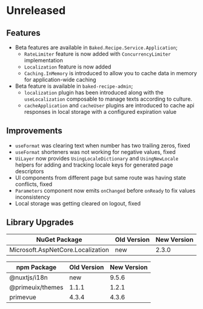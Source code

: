 # Unreleased

## Features

- Beta features are available in `Baked.Recipe.Service.Application`;
  - `RateLimiter` feature is now added with `ConcurrencyLimiter` implementation
  - `Localization` feature is now added
  - `Caching.InMemory` is introduced to allow you to cache data in memory for
    application-wide caching
- Beta feature is available in `baked-recipe-admin`;
  - `localization` plugin has been introduced along with the `useLocalization`
    composable to manage texts according to culture.
  - `cacheApplication` and `cacheUser` plugins are introduced to cache api
    responses in local storage with a configured expiration value

## Improvements

- `useFormat` was clearing text when number has two trailing zeros, fixed
- `useFormat` shorteners was not working for negative values, fixed
- `UiLayer` now provides `UsingLocaleDictionary` and `UsingNewLocale` helpers
  for adding and tracking locale keys for generated page descriptors
- UI components from different page but same route was having state conflicts,
  fixed
- `Parameters` component now emits `onChanged` before `onReady` to fix values
  inconsistency
- Local storage was getting cleared on logout, fixed

## Library Upgrades

| NuGet Package                     | Old Version | New Version |
| ---                               | ---         | ---         |
| Microsoft.AspNetCore.Localization | new         | 2.3.0       |

| npm Package      | Old Version | New Version |
| ---              | ---         | ---         |
| @nuxtjs/i18n     | new         | 9.5.6       |
| @primeuix/themes | 1.1.1       | 1.2.1       |
| primevue         | 4.3.4       | 4.3.6       |
